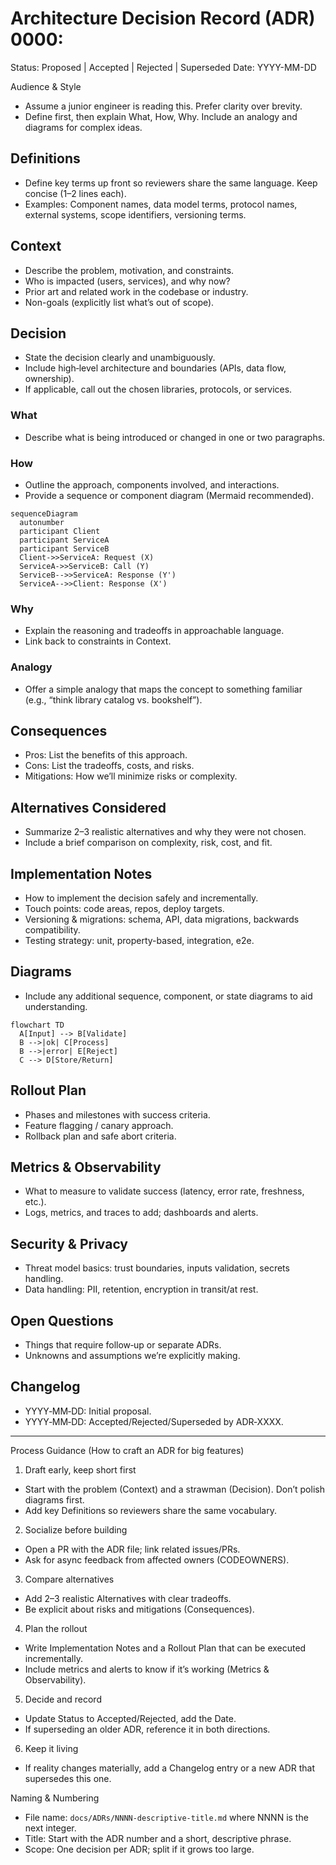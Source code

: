 # Architecture Decision Record (ADR) 0000: <Concise Title>

Status: Proposed | Accepted | Rejected | Superseded
Date: YYYY-MM-DD

Audience & Style
- Assume a junior engineer is reading this. Prefer clarity over brevity.
- Define first, then explain What, How, Why. Include an analogy and diagrams for complex ideas.

## Definitions
- Define key terms up front so reviewers share the same language. Keep concise (1–2 lines each).
- Examples: Component names, data model terms, protocol names, external systems, scope identifiers, versioning terms.

## Context
- Describe the problem, motivation, and constraints.
- Who is impacted (users, services), and why now?
- Prior art and related work in the codebase or industry.
- Non-goals (explicitly list what’s out of scope).

## Decision
- State the decision clearly and unambiguously.
- Include high‑level architecture and boundaries (APIs, data flow, ownership).
- If applicable, call out the chosen libraries, protocols, or services.

### What
- Describe what is being introduced or changed in one or two paragraphs.

### How
- Outline the approach, components involved, and interactions.
- Provide a sequence or component diagram (Mermaid recommended).

```mermaid
sequenceDiagram
  autonumber
  participant Client
  participant ServiceA
  participant ServiceB
  Client->>ServiceA: Request (X)
  ServiceA->>ServiceB: Call (Y)
  ServiceB-->>ServiceA: Response (Y')
  ServiceA-->>Client: Response (X')
```

### Why
- Explain the reasoning and tradeoffs in approachable language.
- Link back to constraints in Context.

### Analogy
- Offer a simple analogy that maps the concept to something familiar (e.g., “think library catalog vs. bookshelf”).

## Consequences
- Pros: List the benefits of this approach.
- Cons: List the tradeoffs, costs, and risks.
- Mitigations: How we’ll minimize risks or complexity.

## Alternatives Considered
- Summarize 2–3 realistic alternatives and why they were not chosen.
- Include a brief comparison on complexity, risk, cost, and fit.

## Implementation Notes
- How to implement the decision safely and incrementally.
- Touch points: code areas, repos, deploy targets.
- Versioning & migrations: schema, API, data migrations, backwards compatibility.
- Testing strategy: unit, property-based, integration, e2e.

## Diagrams
- Include any additional sequence, component, or state diagrams to aid understanding.
```mermaid
flowchart TD
  A[Input] --> B[Validate]
  B -->|ok| C[Process]
  B -->|error| E[Reject]
  C --> D[Store/Return]
```

## Rollout Plan
- Phases and milestones with success criteria.
- Feature flagging / canary approach.
- Rollback plan and safe abort criteria.

## Metrics & Observability
- What to measure to validate success (latency, error rate, freshness, etc.).
- Logs, metrics, and traces to add; dashboards and alerts.

## Security & Privacy
- Threat model basics: trust boundaries, inputs validation, secrets handling.
- Data handling: PII, retention, encryption in transit/at rest.

## Open Questions
- Things that require follow‑up or separate ADRs.
- Unknowns and assumptions we’re explicitly making.

## Changelog
- YYYY‑MM‑DD: Initial proposal.
- YYYY‑MM‑DD: Accepted/Rejected/Superseded by ADR‑XXXX.

---

Process Guidance (How to craft an ADR for big features)

1) Draft early, keep short first
- Start with the problem (Context) and a strawman (Decision). Don’t polish diagrams first.
- Add key Definitions so reviewers share the same vocabulary.

2) Socialize before building
- Open a PR with the ADR file; link related issues/PRs.
- Ask for async feedback from affected owners (CODEOWNERS).

3) Compare alternatives
- Add 2–3 realistic Alternatives with clear tradeoffs.
- Be explicit about risks and mitigations (Consequences).

4) Plan the rollout
- Write Implementation Notes and a Rollout Plan that can be executed incrementally.
- Include metrics and alerts to know if it’s working (Metrics & Observability).

5) Decide and record
- Update Status to Accepted/Rejected, add the Date.
- If superseding an older ADR, reference it in both directions.

6) Keep it living
- If reality changes materially, add a Changelog entry or a new ADR that supersedes this one.

Naming & Numbering
- File name: `docs/ADRs/NNNN-descriptive-title.md` where NNNN is the next integer.
- Title: Start with the ADR number and a short, descriptive phrase.
- Scope: One decision per ADR; split if it grows too large.
